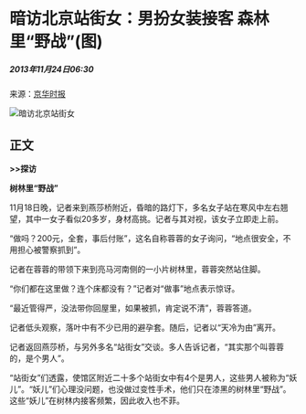 # 暗访北京站街女：男扮女装接客 森林里“野战”(图)

##### 2013年11月24日06:30    
来源：[京华时报](http://news.xinhuanet.com/politics/2013-11/24/c_125751854.htm)    

![暗访北京站街女](http://58.68.146.78/index/?cid=&catalogs=70731&keyword=野战,站街女,男扮女装,树林,北京站街,做事,妖儿,蓉蓉,捷径,利器&refer=)

## 正文

**>>探访**

**树林里“野战”**

11月18日晚，记者来到燕莎桥附近，昏暗的路灯下，多名女子站在寒风中左右翘望，其中一女子看似20多岁，身材高挑。记者与其对视，该女子立即走上前。

“做吗？200元，全套，事后付账”，这名自称蓉蓉的女子询问，“地点很安全，不用担心被警察抓到”。

记者在蓉蓉的带领下来到亮马河南侧的一小片树林里，蓉蓉突然站住脚。

“你们都在这里做？连个床都没有？”记者对“做事”地点表示惊讶。

“最近管得严，没法带你回屋里，如果被抓，肯定说不清”，蓉蓉答道。

记者低头观察，落叶中有不少已用的避孕套。随后，记者以“天冷为由”离开。

记者返回燕莎桥，与另外多名“站街女”交谈。多人告诉记者，“其实那个叫蓉蓉的，是个男人”。

“站街女”们透露，使馆区附近二十多个站街女中有4个是男人，这些男人被称为“妖儿”。“妖儿”们心理没问题，也没做过变性手术，他们只在漆黑的树林里“野战”。这些“妖儿”在树林内接客频繁，因此收入也不菲。